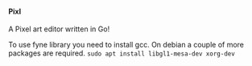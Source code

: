 #### Pixl
A Pixel art editor written in Go!

To use fyne library you need to install gcc. On debian a couple of more packages are required. `sudo apt install libgl1-mesa-dev xorg-dev`